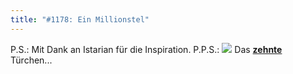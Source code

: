 ```yaml
---
title: "#1178: Ein Millionstel"
---
```


P.S.: Mit Dank an Istarian für die Inspiration.
P.P.S.:
<a href="http://www.fonflatter.de/advent08"><img src="http://www.fonflatter.de/adv08/kaefer.jpg"></a>
Das <a href="http://www.fonflatter.de/advent08"><strong>zehnte</strong></a> Türchen...

